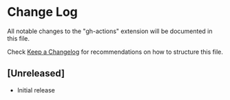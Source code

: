 # Change Log

All notable changes to the "gh-actions" extension will be documented in this file.

Check [Keep a Changelog](http://keepachangelog.com/) for recommendations on how to structure this file.

## [Unreleased]

- Initial release